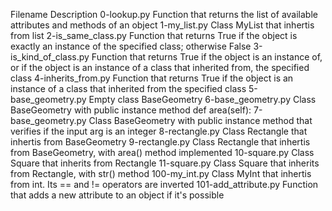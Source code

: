 Filename	Description
0-lookup.py	Function that returns the list of available attributes and methods of an object
1-my_list.py	Class MyList that inhertis from list
2-is_same_class.py	Function that returns True if the object is exactly an instance of the specified class; otherwise False
3-is_kind_of_class.py	Function that returns True if the object is an instance of, or if the object is an instance of a class that inherited from, the specified class
4-inherits_from.py	Function that returns True if the object is an instance of a class that inherited from the specified class
5-base_geometry.py	Empty class BaseGeometry
6-base_geometry.py	Class BaseGeometry with public instance method def area(self):
7-base_geometry.py	Class BaseGeometry with public instance method that verifies if the input arg is an integer
8-rectangle.py	Class Rectangle that inhertis from BaseGeometry
9-rectangle.py	Class Rectangle that inhertis from BaseGeometry, with area() method implemented
10-square.py	Class Square that inherits from Rectangle
11-square.py	Class Square that inherits from Rectangle, with str() method
100-my_int.py	Class MyInt that inhertis from int. Its == and != operators are inverted
101-add_attribute.py	Function that adds a new attribute to an object if it's possible
